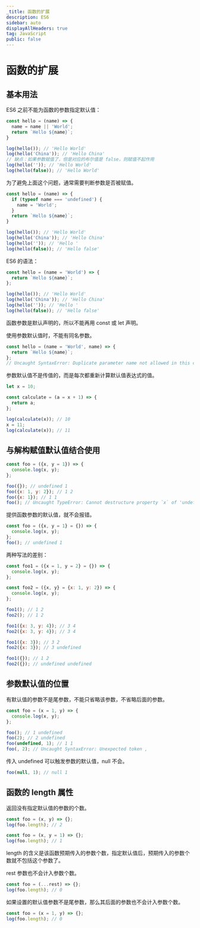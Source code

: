 ```yaml
---
_title: 函数的扩展
description: ES6
sidebar: auto
displayAllHeaders: true
tag: JavaScript
public: false
---
```


# 函数的扩展

## 基本用法

ES6 之前不能为函数的参数指定默认值：

```js
const hello = (name) => {
  name = name || 'World';
  return `Hello ${name}`;
}

log(hello()); // 'Hello World'
log(hello('China')); // 'Hello China'
// 缺点：如果参数赋值了，但是对应的布尔值是 false，则赋值不起作用
log(hello('')); // 'Hello World'
log(hello(false)); // 'Hello World'
```

为了避免上面这个问题，通常需要判断参数是否被赋值。

```js
const hello = (name) => {
  if (typeof name === 'undefined') {
    name = 'World';
  }
  return `Hello ${name}`;
}

log(hello()); // 'Hello World'
log(hello('China')); // 'Hello China'
log(hello('')); // 'Hello '
log(hello(false)); // 'Hello false'
```

ES6 的语法：

```js
const hello = (name = 'World') => {
  return `Hello ${name}`;
};

log(hello()); // 'Hello World'
log(hello('China')); // 'Hello China'
log(hello('')); // 'Hello '
log(hello(false)); // 'Hello false'
```

函数参数是默认声明的，所以不能再用 const 或 let 声明。

使用参数默认值时，不能有同名参数。

```js
const hello = (name = 'World', name) => {
  return `Hello ${name}`;
};
// Uncaught SyntaxError: Duplicate parameter name not allowed in this context
```

参数默认值不是传值的，而是每次都重新计算默认值表达式的值。

```js
let x = 10;

const calculate = (a = x + 1) => {
  return a;
};

log(calculate(x)); // 10
x = 11;
log(calculate(x)); // 11
```

## 与解构赋值默认值结合使用

```js
const foo = ({x, y = 1}) => {
  console.log(x, y);
};

foo({}); // undefined 1
foo({x: 1, y: 2}); // 1 2
foo({x: 1}); // 1 1
foo(); // Uncaught TypeError: Cannot destructure property `x` of 'undefined' or 'null'.
```

提供函数参数的默认值，就不会报错。

```js
const foo = ({x, y = 1} = {}) => {
  console.log(x, y);
};
foo(); // undefined 1
```

两种写法的差别：

```js
const foo1 = ({x = 1, y = 2} = {}) => {
  console.log(x, y);
};

const foo2 = ({x, y} = {x: 1, y: 2}) => {
  console.log(x, y);
};

foo1(); // 1 2
foo2(); // 1 2

foo1({x: 3, y: 4}); // 3 4
foo2({x: 3, y: 4}); // 3 4

foo1({x: 3}); // 3 2
foo2({x: 3}); // 3 undefined

foo1({}); // 1 2
foo2({}); // undefined undefined
```

## 参数默认值的位置

有默认值的参数不是尾参数，不能只省略该参数，不省略后面的参数。

```js
const foo = (x = 1, y) => {
  console.log(x, y);
};

foo(); // 1 undefined
foo(2); // 2 undefined
foo(undefined, 1); // 1 1
foo(, 2); // Uncaught SyntaxError: Unexpected token ,
```

传入 undefined 可以触发参数的默认值，null 不会。

```js
foo(null, 1); // null 1
```

## 函数的 length 属性

返回没有指定默认值的参数的个数。

```js
const foo = (x, y) => {};
log(foo.length); // 2
```

```js
const foo = (x, y = 1) => {};
log(foo.length); // 1
```

length 的含义是该函数预期传入的参数个数，指定默认值后，预期传入的参数个数就不包括这个参数了。

rest 参数也不会计入参数个数。

```js
const foo = (...rest) => {};
log(foo.length); // 0
```

如果设置的默认值参数不是尾参数，那么其后面的参数也不会计入参数个数。

```js
const foo = (x = 1, y) => {};
log(foo.length); // 0
```